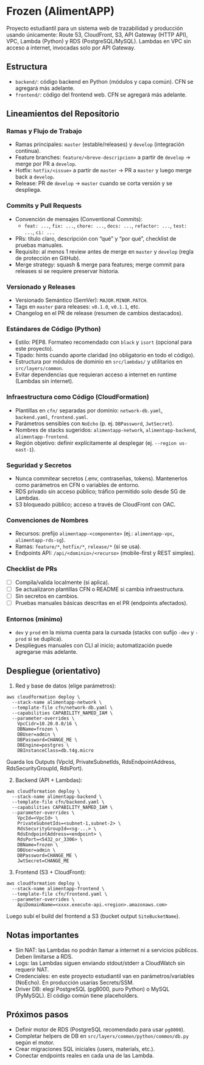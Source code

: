 # Frozen (AlimentAPP)

Proyecto estudiantil para un sistema web de trazabilidad y producción usando únicamente: Route 53, CloudFront, S3, API Gateway (HTTP API), VPC, Lambda (Python) y RDS (PostgreSQL/MySQL). Lambdas en VPC sin acceso a internet, invocadas solo por API Gateway.

## Estructura
- `backend/`: código backend en Python (módulos y capa común). CFN se agregará más adelante.
- `frontend/`: código del frontend web. CFN se agregará más adelante.

## Lineamientos del Repositorio

### Ramas y Flujo de Trabajo
- Ramas principales: `master` (estable/releases) y `develop` (integración continua).
- Feature branches: `feature/<breve-descripcion>` a partir de `develop` → merge por PR a `develop`.
- Hotfix: `hotfix/<issue>` a partir de `master` → PR a `master` y luego merge back a `develop`.
- Release: PR de `develop` → `master` cuando se corta versión y se despliega.

### Commits y Pull Requests
- Convención de mensajes (Conventional Commits):
  - `feat: ...`, `fix: ...`, `chore: ...`, `docs: ...`, `refactor: ...`, `test: ...`, `ci: ...`
- PRs: título claro, descripción con “qué” y “por qué”, checklist de pruebas manuales.
- Requisito: al menos 1 review antes de merge en `master` y `develop` (regla de protección en GitHub).
- Merge strategy: squash & merge para features; merge commit para releases si se requiere preservar historia.

### Versionado y Releases
- Versionado Semántico (SemVer): `MAJOR.MINOR.PATCH`.
- Tags en `master` para releases: `v0.1.0`, `v0.1.1`, etc.
- Changelog en el PR de release (resumen de cambios destacados).

### Estándares de Código (Python)
- Estilo: PEP8. Formateo recomendado con `black` y `isort` (opcional para este proyecto).
- Tipado: hints cuando aporte claridad (no obligatorio en todo el código).
- Estructura por módulos de dominio en `src/lambdas/` y utilitarios en `src/layers/common`.
- Evitar dependencias que requieran acceso a internet en runtime (Lambdas sin internet).

### Infraestructura como Código (CloudFormation)
- Plantillas en `cfn/` separadas por dominio: `network-db.yaml`, `backend.yaml`, `frontend.yaml`.
- Parámetros sensibles con `NoEcho` (p. ej. `DBPassword`, `JwtSecret`).
- Nombres de stacks sugeridos: `alimentapp-network`, `alimentapp-backend`, `alimentapp-frontend`.
- Región objetivo: definir explícitamente al desplegar (ej. `--region us-east-1`).

### Seguridad y Secretos
- Nunca commitear secretos (.env, contraseñas, tokens). Mantenerlos como parámetros en CFN o variables de entorno.
- RDS privado sin acceso público; tráfico permitido solo desde SG de Lambdas.
- S3 bloqueado público; acceso a través de CloudFront con OAC.

### Convenciones de Nombres
- Recursos: prefijo `alimentapp-<componente>` (ej.: `alimentapp-vpc`, `alimentapp-rds-sg`).
- Ramas: `feature/*`, `hotfix/*`, `release/*` (si se usa).
- Endpoints API: `/api/<dominio>/<recurso>` (mobile-first y REST simples).

### Checklist de PRs
- [ ] Compila/valida localmente (si aplica).
- [ ] Se actualizaron plantillas CFN o README si cambia infraestructura.
- [ ] Sin secretos en cambios.
- [ ] Pruebas manuales básicas descritas en el PR (endpoints afectados).

### Entornos (mínimo)
- `dev` y `prod` en la misma cuenta para la cursada (stacks con sufijo `-dev` y `-prod` si se duplica).
- Despliegues manuales con CLI al inicio; automatización puede agregarse más adelante.

## Despliegue (orientativo)
1) Red y base de datos (elige parámetros):

```
aws cloudformation deploy \
  --stack-name alimentapp-network \
  --template-file cfn/network-db.yaml \
  --capabilities CAPABILITY_NAMED_IAM \
  --parameter-overrides \
    VpcCidr=10.20.0.0/16 \
    DBName=frozen \
    DBUser=admin \
    DBPassword=CHANGE_ME \
    DBEngine=postgres \
    DBInstanceClass=db.t4g.micro
```

Guarda los Outputs (VpcId, PrivateSubnetIds, RdsEndpointAddress, RdsSecurityGroupId, RdsPort).

2) Backend (API + Lambdas):

```
aws cloudformation deploy \
  --stack-name alimentapp-backend \
  --template-file cfn/backend.yaml \
  --capabilities CAPABILITY_NAMED_IAM \
  --parameter-overrides \
    VpcId=<VpcId> \
    PrivateSubnetIds=<subnet-1,subnet-2> \
    RdsSecurityGroupId=<sg-...> \
    RdsEndpointAddress=<endpoint> \
    RdsPort=<5432_or_3306> \
    DBName=frozen \
    DBUser=admin \
    DBPassword=CHANGE_ME \
    JwtSecret=CHANGE_ME
```

3) Frontend (S3 + CloudFront):

```
aws cloudformation deploy \
  --stack-name alimentapp-frontend \
  --template-file cfn/frontend.yaml \
  --parameter-overrides \
    ApiDomainName=<xxxx.execute-api.<region>.amazonaws.com>
```

Luego subí el build del frontend a S3 (bucket output `SiteBucketName`).

## Notas importantes
- Sin NAT: las Lambdas no podrán llamar a internet ni a servicios públicos. Deben limitarse a RDS.
- Logs: las Lambdas siguen enviando stdout/stderr a CloudWatch sin requerir NAT.
- Credenciales: en este proyecto estudiantil van en parámetros/variables (NoEcho). En producción usarías Secrets/SSM.
- Driver DB: elegí PostgreSQL (pg8000, puro Python) o MySQL (PyMySQL). El código común tiene placeholders.

## Próximos pasos
- Definir motor de RDS (PostgreSQL recomendado para usar `pg8000`).
- Completar helpers de DB en `src/layers/common/python/common/db.py` según el motor.
- Crear migraciones SQL iniciales (users, materials, etc.).
- Conectar endpoints reales en cada una de las Lambda.



